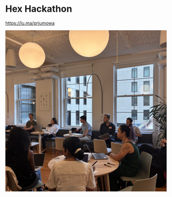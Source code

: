 # Hex Hackathon


https://lu.ma/prjumowa


![photos](https://github.com/tspannhw/hackathons/blob/main/2025-07-15/2025-07-15_09-13-06_554.jpeg?raw=true)
